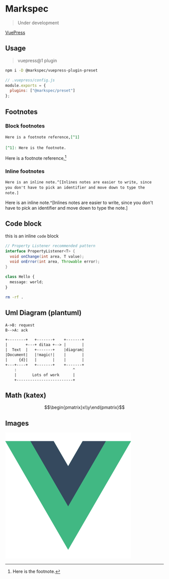 # Markspec

> Under development

[VuePress](https://prismjs.com/)

## Usage

> vuepress@1 plugin

```bash
npm i -D @markspec/vuepress-plugin-preset
```

```javascript {2}
// .vuepress/config.js
module.exports = {
  plugins: ["@markspec/preset"]
};
```

## Footnotes

### Block footnotes

```markdown
Here is a footnote reference,[^1]

[^1]: Here is the footnote.
```

Here is a footnote reference,[^1]

[^1]: Here is the footnote.


### Inline footnotes

```markdown
Here is an inline note.^[Inlines notes are easier to write, since
you don't have to pick an identifier and move down to type the
note.]
```

Here is an inline note.^[Inlines notes are easier to write, since
you don't have to pick an identifier and move down to type the
note.]


## Code block


this is an inline `code` block

```java
// Property Listener recommended pattern
interface PropertyListener<T> {
  void onChange(int area, T value);
  void onError(int area, Throwable error);
}
```

```typescript
class Hello {
  message: world;
}
```

```bash
rm -rf .
```

## Uml Diagram (plantuml)

```plantuml
A->B: request
B-->A: ack
```

```ditaa
+--------+   +-------+    +-------+
|        +---+ ditaa +--> |       |
|  Text  |   +-------+    |diagram|
|Document|   |!magic!|    |       |
|     {d}|   |       |    |       |
+---+----+   +-------+    +-------+
	:                         ^
	|       Lots of work      |
	+-------------------------+
```

## Math (katex)

```math
\begin{pmatrix}x\\y\end{pmatrix}
```

## Images

![vue logo x200](./vue.png)
